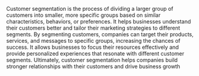 Customer segmentation is the process of dividing a larger group of customers into smaller, more specific groups based on similar 
characteristics, behaviors, or preferences. It helps businesses understand their customers better and tailor their marketing strategies
to different segments. By segmenting customers, companies can target their products, services, and messages to specific groups, 
increasing the chances of success. It allows businesses to focus their resources effectively and provide personalized experiences 
that resonate with different customer segments. Ultimately, customer segmentation helps companies build stronger relationships 
with their customers and drive business growth
